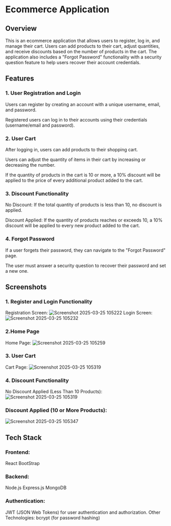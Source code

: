 # Ecommerce Application
## Overview
This is an ecommerce application that allows users to register, log in, and manage their cart. Users can add products to their cart, adjust quantities, and receive discounts based on the number of products in the cart. The application also includes a "Forgot Password" functionality with a security question feature to help users recover their account credentials.

## Features
### 1. User Registration and Login
Users can register by creating an account with a unique username, email, and password.

Registered users can log in to their accounts using their credentials (username/email and password).

### 2. User Cart
After logging in, users can add products to their shopping cart.

Users can adjust the quantity of items in their cart by increasing or decreasing the number.

If the quantity of products in the cart is 10 or more, a 10% discount will be applied to the price of every additional product added to the cart.

### 3. Discount Functionality
No Discount: If the total quantity of products is less than 10, no discount is applied.

Discount Applied: If the quantity of products reaches or exceeds 10, a 10% discount will be applied to every new product added to the cart.

### 4. Forgot Password
If a user forgets their password, they can navigate to the "Forgot Password" page.

The user must answer a security question to recover their password and set a new one.

## Screenshots
### 1. Register and Login Functionality
Registration Screen:
![Screenshot 2025-03-25 105222](https://github.com/user-attachments/assets/d42a6c5a-b9d4-4fcb-b559-25222379913a)
Login Screen:
![Screenshot 2025-03-25 105232](https://github.com/user-attachments/assets/830fcb6e-0b6d-47ad-a372-0ea2014327d9)

### 2.Home Page
Home Page:
![Screenshot 2025-03-25 105259](https://github.com/user-attachments/assets/7a44b570-ea32-4b8d-ac9e-94d2e7c75516)

### 3. User Cart
Cart Page:
![Screenshot 2025-03-25 105319](https://github.com/user-attachments/assets/59b40043-6dbb-4364-9780-926311c5724c)

### 4. Discount Functionality
No Discount Applied (Less Than 10 Products):
![Screenshot 2025-03-25 105319](https://github.com/user-attachments/assets/3a577144-8717-40de-9f5e-4e103fb9511a)

### Discount Applied (10 or More Products):
![Screenshot 2025-03-25 105347](https://github.com/user-attachments/assets/b1e4a17e-634f-4d1a-b7b3-09eeeabe650d)

## Tech Stack

### Frontend:
React 
BootStrap

### Backend:
Node.js
Express.js
MongoDB 

### Authentication:
JWT (JSON Web Tokens) for user authentication and authorization.
Other Technologies:
bcrypt (for password hashing)


